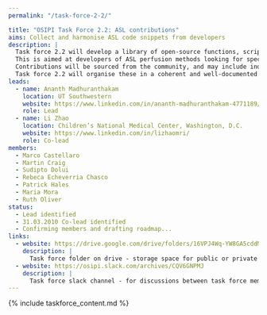 ```yaml
---
permalink: "/task-force-2-2/"

title: "OSIPI Task Force 2.2: ASL contributions"
aims: Collect and harmonise ASL code snippets from developers
description: |
  Task force 2.2 will develop a library of open-source functions, scripts and pipelines for ASL perfusion imaging analysis. 
  This is aimed at developers of ASL perfusion methods looking for specific functionality or development templates, or who want to share their own in-house developments with others. 
  Contributions will be sourced from the community, and may include individual functions and more complete pipelines in various programming languages. 
  Task force 2.2 will organise these in a coherent and well-documented library structure as defined by task force 2.1, then identify and develop any missing functionality.
leads:
  - name: Ananth Madhuranthakam
    location: UT Southwestern
    website: https://www.linkedin.com/in/ananth-madhuranthakam-4771189/
    role: Lead
  - name: Li Zhao
    location: Children’s National Medical Center, Washington, D.C.
    website: https://www.linkedin.com/in/lizhaomri/
    role: Co-lead    
members:
  - Marco Castellaro
  - Martin Craig
  - Sudipto Dolui
  - Rebeca Echeverria Chasco
  - Patrick Hales
  - Maria Mora
  - Ruth Oliver
status:
  - Lead identified
  - 31.03.2010 Co-lead identified
  - Confirming members and drafting roadmap...
links:
  - website: https://drive.google.com/drive/folders/16VPJ4Wq-YW8GA5cddMpKgWKs4Ua5dPEV
    description: |
      Task force folder on drive - storage space for public or private documents developed by the task force.
  - website: https://osipi.slack.com/archives/CQV6GNPMJ
    description: |
      Task force slack channel - for discussions between task force members.
---
```


{% include taskforce_content.md %}
<!--- Please include your task force contents below, free formatting -->